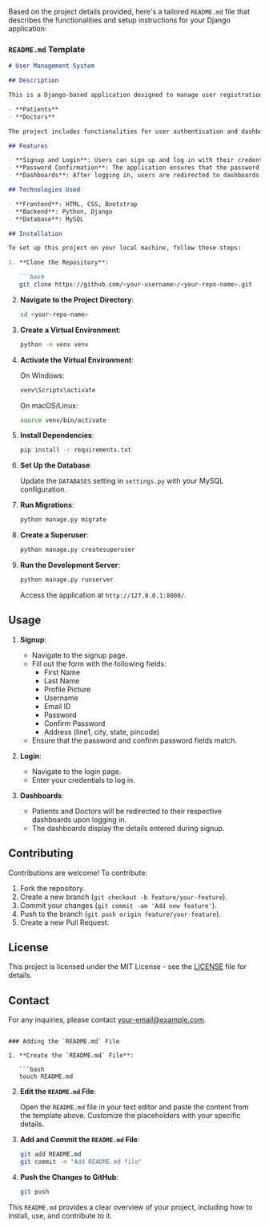 Based on the project details provided, here's a tailored `README.md` file that describes the functionalities and setup instructions for your Django application:

### `README.md` Template

```markdown
# User Management System

## Description

This is a Django-based application designed to manage user registrations and logins for different types of users. On login, users are redirected to their respective dashboards. The application supports two types of users:

- **Patients**
- **Doctors**

The project includes functionalities for user authentication and dashboard management.

## Features

- **Signup and Login**: Users can sign up and log in with their credentials.
- **Password Confirmation**: The application ensures that the password and confirm password fields match during signup.
- **Dashboards**: After logging in, users are redirected to dashboards that display the details entered during signup.

## Technologies Used

- **Frontend**: HTML, CSS, Bootstrap
- **Backend**: Python, Django
- **Database**: MySQL

## Installation

To set up this project on your local machine, follow these steps:

1. **Clone the Repository**:

   ```bash
   git clone https://github.com/<your-username>/<your-repo-name>.git
   ```

2. **Navigate to the Project Directory**:

   ```bash
   cd <your-repo-name>
   ```

3. **Create a Virtual Environment**:

   ```bash
   python -m venv venv
   ```

4. **Activate the Virtual Environment**:

   On Windows:
   ```bash
   venv\Scripts\activate
   ```

   On macOS/Linux:
   ```bash
   source venv/bin/activate
   ```

5. **Install Dependencies**:

   ```bash
   pip install -r requirements.txt
   ```

6. **Set Up the Database**:

   Update the `DATABASES` setting in `settings.py` with your MySQL configuration.

7. **Run Migrations**:

   ```bash
   python manage.py migrate
   ```

8. **Create a Superuser**:

   ```bash
   python manage.py createsuperuser
   ```

9. **Run the Development Server**:

   ```bash
   python manage.py runserver
   ```

   Access the application at `http://127.0.0.1:8000/`.

## Usage

1. **Signup**:
   - Navigate to the signup page.
   - Fill out the form with the following fields:
     - First Name
     - Last Name
     - Profile Picture
     - Username
     - Email ID
     - Password
     - Confirm Password
     - Address (line1, city, state, pincode)
   - Ensure that the password and confirm password fields match.

2. **Login**:
   - Navigate to the login page.
   - Enter your credentials to log in.

3. **Dashboards**:
   - Patients and Doctors will be redirected to their respective dashboards upon logging in.
   - The dashboards display the details entered during signup.

## Contributing

Contributions are welcome! To contribute:

1. Fork the repository.
2. Create a new branch (`git checkout -b feature/your-feature`).
3. Commit your changes (`git commit -am 'Add new feature'`).
4. Push to the branch (`git push origin feature/your-feature`).
5. Create a new Pull Request.

## License

This project is licensed under the MIT License - see the [LICENSE](LICENSE) file for details.

## Contact

For any inquiries, please contact [your-email@example.com](mailto:satishkumar.kamble21@gmail.com).

```

### Adding the `README.md` File

1. **Create the `README.md` File**:

   ```bash
   touch README.md
   ```

2. **Edit the `README.md` File**:

   Open the `README.md` file in your text editor and paste the content from the template above. Customize the placeholders with your specific details.

3. **Add and Commit the `README.md` File**:

   ```bash
   git add README.md
   git commit -m "Add README.md file"
   ```

4. **Push the Changes to GitHub**:

   ```bash
   git push
   ```

This `README.md` provides a clear overview of your project, including how to install, use, and contribute to it.

